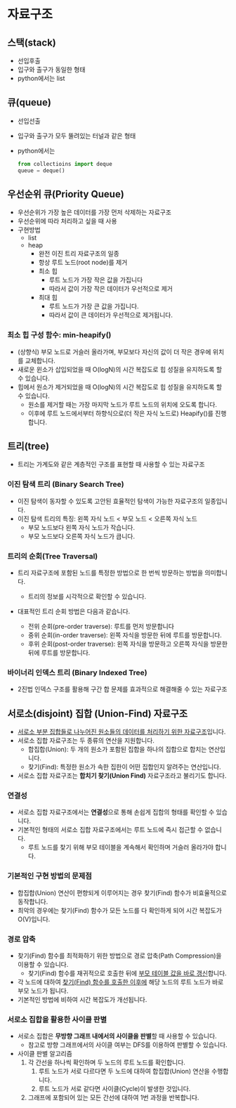 # 자료구조



## 스택(stack)

- 선입후출
- 입구와 출구가 동일한 형태
- python에서는 list



## 큐(queue)

- 선입선출

- 입구와 출구가 모두 뚤려있는 터널과 같은 형태

- python에서는

  ```python
  from collectioins import deque
  queue = deque()
  ```



## 우선순위 큐(Priority Queue)

- 우선순위가 가장 높은 데이터를 가장 먼저 삭제하는 자료구조
- 우선순위에 따라 처리하고 싶을 때 사용
- 구현방법
  - list
  - heap
    - 완전 이진 트리 자료구조의 일종
    - 항상 루트 노드(root node)를 제거
    - 최소 힙
      - 루트 노드가 가장 작은 값을 가집니다
      - 따라서 값이 가장 작은 데이터가 우선적으로 제거
    - 최대 힙
      - 루트 노드가 가장 큰 값을 가집니다.
      - 따라서 값이 큰 데이터가 우선적으로 제거됩니다.

### 최소 힙 구성 함수: min-heapify()

- (상향식) 부모 노드로 거슬러 올라가며, 부모보다 자신의 값이 더 작은 경우에 위치를 교체합니다.
- 새로운 윈소가 삽입되었을 때 O(logN)의 시간 복잡도로 힙 성질을 유지하도록 할 수 있습니다.
- 힙에서 원소가 제거되었을 때 O(logN)의 시간 복잡도로 힙 성질을 유지하도록 할 수 있습니다.
  - 원소를 제거할 때는 가장 마지막 노드가 루트 노드의 위치에 오도록 합니다.
  - 이후에 루트 노드에서부터 하향식으로(더 작은 자식 노드로) Heapify()를 진행합니다.



## 트리(tree)

- 트리는 가계도와 같은 계층적인 구조를 표현할 때 사용할 수 있는 자료구조

### 이진 탐색 트리 (Binary Search Tree)

- 이진 탐색이 동자할 수 있도록 고안된 효율적인 탐색이 가능한 자료구조의 일종입니다.
- 이진 탐색 트리의 특징: 왼쪽 자식 노드 < 부모 노드 < 오른쪽 자식 노드
  - 부모 노드보다 왼쪽 자식 노드가 작습니다.
  - 부모 노드보다 오른쪽 자식 노드가 큽니다.

### 트리의 순회(Tree Traversal)

- 트리 자료구조에 포함된 노드를 특정한 방법으로 한 번씩 방문하는 방법을 의미합니다.
  - 트리의 정보를 시각적으로 확인할 수 있습니다.

- 대표적인 트리 순회 방법은 다음과 같습니다.
  - 전위 순회(pre-order traverse): 루트를 먼저 방문합니다
  - 중위 순회(in-order traverse): 왼쪽 자식을 방문한 뒤에 루트를 방문합니다.
  - 후위 순회(post-order traverse): 왼쪽 자식을 방문하고 오른쪽 자식을 방문한 뒤에 루트를 방문합니다.

### 바이너리 인덱스 트리 (Binary Indexed Tree)

- 2진법 인덱스 구조를 활용해 구간 합 문제를 효과적으로 해결해줄 수 있는 자료구조



## 서로소(disjoint) 집합 (Union-Find) 자료구조

- <u>서로소 부분 집합들로 나누어진 원소들의 데이터를 처리하기 위한 자료구조</u>입니다.
- 서로소 집합 자료구조는 두 종류의 연산을 지원합니다.
  - 합집합(Union): 두 개의 원소가 포함된 집합을 하나의 집합으로 합치는 연산입니다.
  - 찾기(Find): 특정한 원소가 속한 집한이 어떤 집합인지 알려주는 연산입니다.
- 서로소 집합 자료구조는 **합치기 찾기(Union Find)** 자료구조라고 불리기도 합니다.

### 연결성

- 서로소 집합 자료구조에서는 **연결성**으로 통해 손쉽게 집합의 형태를 확인할 수 있습니다.
- 기본적인 형태의 서로소 집합 자료구조에서는 루트 노드에 즉시 접근할 수 없습니다.
  - 루트 노드를 찾기 위해 부모 테이블을 계속해서 확인하며 거슬러 올라가야 합니다.

### 기본적인 구현 방법의 문제점

- 합집합(Union) 연산이 편향되게 이루어지는 경우 찾기(Find) 함수가 비효율적으로 동작합니다.
- 최악의 경우에는 찾기(Find) 함수가 모든 노드를 다 확인하게 되어 시간 복잡도가 O(V)입니다.

### 경로 압축

- 찾기(Find) 함수를 최적화하기 위한 방법으로 경로 압축(Path Compression)을 이용할 수 있습니다.
  - 찾기(Find) 함수를 재귀적으로 호출한 뒤에 <u>부모 테이블 값을 바로 갱신</u>합니다.
- 각 노드에 대하여 <u>찾기(Find) 함수를 호출한 이후에</u> 해당 노드의 루트 노드가 바로 부모 노드가 됩니다.
- 기본적인 방법에 비하여 시간 복잡도가 개선됩니다.

### 서로소 집합을 활용한 사이클 판별

- 서로소 집합은 **무방향 그래프 내에서의 사이클을 판별**할 때 사용할 수 있습니다.
  - 참고로 방향 그래프에서의 사이클 여부는 DFS를 이용하여 판별할 수 있습니다.
- 사이클 판별 알고리즘
  1. 각 간선을 하나씩 확인하며 두 노드의 루트 노드를 확인합니다.
     1. 루트 노드가 서로 다르다면 두 노드에 대하여 합집합(Union) 연산을 수행합니다.
     2. 루트 노드가 서로 같다면 사이클(Cycle)이 발생한 것입니다.
  2. 그래프에 포함되어 있는 모든 간선에 대하여 1번 과정을 반복합니다.